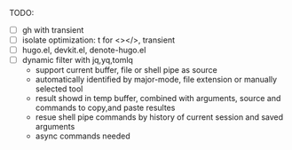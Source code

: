 TODO:

- [ ] gh with transient
- [ ] isolate optimization: t for <></>, transient
- [ ] hugo.el, devkit.el, denote-hugo.el
- [ ] dynamic filter with jq,yq,tomlq
  - support current buffer, file or shell pipe as source
  - automatically identified by major-mode, file extension or manually selected tool
  - result showd in temp buffer, combined with arguments, source and commands to copy,and paste resultes
  - resue shell pipe commands by history of current session and saved arguments
  - async commands needed

